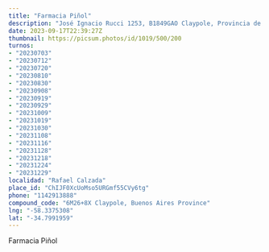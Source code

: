 ```yaml
---
title: "Farmacia Piñol"
description: "José Ignacio Rucci 1253, B1849GAO Claypole, Provincia de Buenos Aires, Argentina"
date: 2023-09-17T22:39:27Z
thumbnail: https://picsum.photos/id/1019/500/200
turnos:
- "20230703"
- "20230712"
- "20230720"
- "20230810"
- "20230830"
- "20230908"
- "20230919"
- "20230929"
- "20231009"
- "20231019"
- "20231030"
- "20231108"
- "20231116"
- "20231128"
- "20231218"
- "20231224"
- "20231229"
localidad: "Rafael Calzada"
place_id: "ChIJF0XcUoMso5URGmf55CVy6tg"
phone: "1142913888"
compound_code: "6M26+8X Claypole, Buenos Aires Province"
lng: "-58.3375308"
lat: "-34.7991959"
---
```


Farmacia Piñol